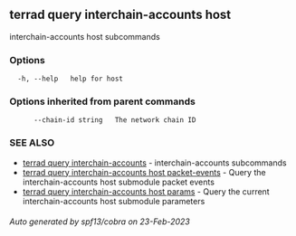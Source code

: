 ## terrad query interchain-accounts host

interchain-accounts host subcommands

### Options

```
  -h, --help   help for host
```

### Options inherited from parent commands

```
      --chain-id string   The network chain ID
```

### SEE ALSO

* [terrad query interchain-accounts](terrad_query_interchain-accounts.md)	 - interchain-accounts subcommands
* [terrad query interchain-accounts host packet-events](terrad_query_interchain-accounts_host_packet-events.md)	 - Query the interchain-accounts host submodule packet events
* [terrad query interchain-accounts host params](terrad_query_interchain-accounts_host_params.md)	 - Query the current interchain-accounts host submodule parameters

###### Auto generated by spf13/cobra on 23-Feb-2023
